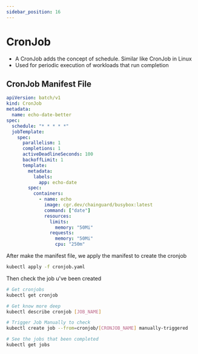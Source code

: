 ```yaml
---
sidebar_position: 16
---
```


# CronJob

- A CronJob adds the concept of schedule. Similar like CronJob in Linux 
- Used for periodic execution of workloads that run completion

## CronJob Manifest File

```yaml title='cronjob.yaml'
apiVersion: batch/v1
kind: CronJob
metadata:
  name: echo-date-better
spec:
  schedule: "* * * * *"
  jobTemplate:
    spec:
      parallelism: 1
      completions: 1
      activeDeadlineSeconds: 100
      backoffLimit: 1
      template:
        metadata:
          labels:
            app: echo-date
        spec:
          containers:
            - name: echo
              image: cgr.dev/chainguard/busybox:latest
              command: ["date"]
              resources:
                limits:
                  memory: "50Mi"
                requests:
                  memory: "50Mi"
                  cpu: "250m"
```

After make the manifest file, we apply the manifest to create the cronjob

```bash
kubectl apply -f cronjob.yaml
```

Then check the job u've been created

```bash
# Get cronjobs
kubectl get cronjob

# Get know more deep
kubectl describe cronjob [JOB_NAME]

# Trigger Job Manually to check
kubectl create job --from=cronjob/[CRONJOB_NAME] manually-triggered

# See the jobs that been completed
kubectl get jobs
```
